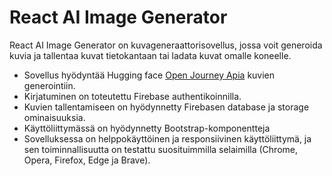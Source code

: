 # React AI Image Generator

React AI Image Generator on kuvageneraattorisovellus, jossa voit generoida kuvia ja tallentaa kuvat tietokantaan tai ladata kuvat omalle koneelle.

- Sovellus hyödyntää Hugging face [Open Journey Apia](https://huggingface.co/prompthero/openjourney) kuvien generointiin.
- Kirjatuminen on toteutettu Firebase authentikoinnilla.
- Kuvien tallentamiseen on hyödynnetty Firebasen database ja storage ominaisuuksia.
- Käyttöliittymässä on hyödynnetty Bootstrap-komponentteja
- Sovelluksessa on helppokäyttöinen ja responsiivinen käyttöliittymä, ja sen toiminnallisuutta on testattu suosituimmilla selaimilla (Chrome, Opera, Firefox, Edge ja Brave).

